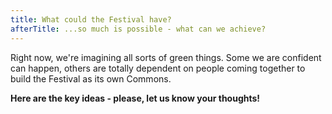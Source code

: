 ```yaml
---
title: What could the Festival have?
afterTitle: ...so much is possible - what can we achieve?
---
```


Right now, we're imagining all sorts of green things. Some we are confident can happen, others are totally dependent on people coming together to build the Festival as its own Commons.


**Here are the key ideas - please, let us know your thoughts!**